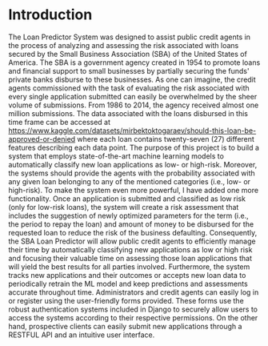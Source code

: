 # Introduction
The Loan Predictor System was designed to assist public credit agents in the process of analyzing and assessing the risk associated with loans secured by the Small Business Association (SBA) of the United States of America. The SBA is a government agency created in 1954 to promote loans and financial support to small businesses by partially securing the funds' private banks disburse to these businesses. As one can imagine, the credit agents commissioned with the task of evaluating the risk associated with every single application submitted can easily be overwhelmed by the sheer volume of submissions. From 1986 to 2014, the agency received almost one million submissions. The data associated with the loans disbursed in this time frame can be accessed at https://www.kaggle.com/datasets/mirbektoktogaraev/should-this-loan-be-approved-or-denied where each loan contains twenty-seven (27) different features describing each data point. The purpose of this project is to build a system that employs state-of-the-art machine learning models to automatically classify new loan applications as low- or high-risk. Moreover, the systems should provide the agents with the probability associated with any given loan belonging to any of the mentioned categories (i.e., low- or high-risk). To make the system even more powerful, I have added one more functionality. Once an application is submitted and classified as low risk (only for low-risk loans), the system will create a risk assessment that includes the suggestion of newly optimized parameters for the term (i.e., the period to repay the loan) and amount of money to be disbursed for the requested loan to reduce the risk of the business defaulting. Consequently, the SBA Loan Predictor will allow public credit agents to efficiently manage their time by automatically classifying new applications as low or high risk and focusing their valuable time on assessing those loan applications that will yield the best results for all parties involved. Furthermore, the system tracks new applications and their outcomes or accepts new loan data to periodically retrain the ML model and keep predictions and assessments accurate throughout time. Administrators and credit agents can easily log in or register using the user-friendly forms provided. These forms use the robust authentication systems included in Django to securely allow users to access the systems according to their respective permissions. On the other hand, prospective clients can easily submit new applications through a RESTFUL API and an intuitive user interface.

